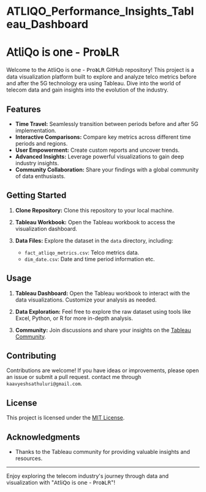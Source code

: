 # ATLIQO_Performance_Insights_Tableau_Dashboard
# 𝖠𝗍𝗅𝗂𝖰𝗈 𝗂𝗌 𝗈𝗇𝖾 - 𝖯𝗋𝗈𝖉𝖫𝖱

Welcome to the 𝖠𝗍𝗅𝗂𝖰𝗈 𝗂𝗌 𝗈𝗇𝖾 - 𝖯𝗋𝗈𝖉𝖫𝖱 GitHub repository! This project is a data visualization platform built to explore and analyze telco metrics before and after the 5G technology era using Tableau. Dive into the world of telecom data and gain insights into the evolution of the industry.



## Features

- **Time Travel:** Seamlessly transition between periods before and after 5G implementation.
- **Interactive Comparisons:** Compare key metrics across different time periods and regions.
- **User Empowerment:** Create custom reports and uncover trends.
- **Advanced Insights:** Leverage powerful visualizations to gain deep industry insights.
- **Community Collaboration:** Share your findings with a global community of data enthusiasts.

## Getting Started

1. **Clone Repository:** Clone this repository to your local machine.

   

2. **Tableau Workbook:** Open the Tableau workbook  to access the visualization dashboard.

3. **Data Files:** Explore the dataset in the `data` directory, including:
   - `fact_atliqo_metrics.csv`: Telco metrics data.
   - `dim_date.csv`: Date and time period information etc.

## Usage

1. **Tableau Dashboard:** Open the Tableau workbook to interact with the data visualizations. Customize your analysis as needed.

2. **Data Exploration:** Feel free to explore the raw dataset using tools like Excel, Python, or R for more in-depth analysis.

3. **Community:** Join discussions and share your insights on the [Tableau Community](https://community.tableau.com/).

## Contributing

Contributions are welcome! If you have ideas or improvements, please open an issue or submit a pull request. contact me through `kaavyeshsathuluri@gmail.com`.
## License

This project is licensed under the [MIT License](LICENSE).

## Acknowledgments

- Thanks to the Tableau community for providing valuable insights and resources.

---

Enjoy exploring the telecom industry's journey through data and visualization with "𝖠𝗍𝗅𝗂𝖰𝗈 𝗂𝗌 𝗈𝗇𝖾 - 𝖯𝗋𝗈𝖉𝖫𝖱"!
